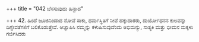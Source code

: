 +++
title = "042 ಬೆಸಸುವುದು ಹಿನ್ದಾದ"

+++
42. ಹಿಂದೆ ಜೂಜಿನಿಂದಾದ ನೋವೆ ಸಾಕು, ಧರ್ಮಸ್ಥಿತಿಗೆ ನೀವೆ ಹಕ್ಕುದಾರರು, ದುರ್ಯೋಧನನ ಕುಲವನ್ನು ದಿಗ್ದೇವತೆಗಳಿಗೆ ಬಲಿಕೊಡುತ್ತೇವೆ. ಆಜ್ಞಾಪಿಸಿ ನಮ್ಮನ್ನು ಕಳುಹಿಸುವುದೆಂದು ಅಭಿಮನ್ಯು, ಸಾತ್ಯಕಿ ಮತ್ತು ಭೀಮನ ಮಕ್ಕಳು ಗರ್ಜಿಸಿದರು